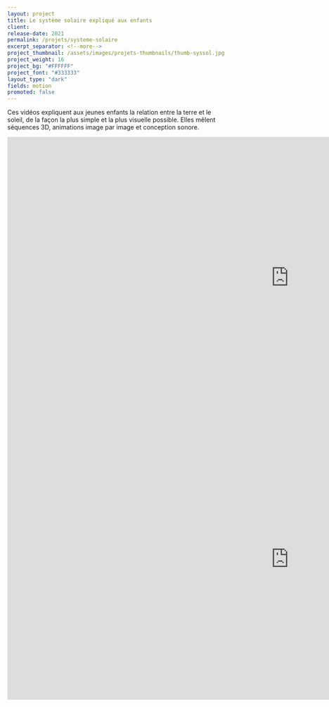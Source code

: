 ```yaml
---
layout: project
title: Le système solaire expliqué aux enfants
client: 
release-date: 2021
permalink: /projets/systeme-solaire
excerpt_separator: <!--more-->
project_thumbnail: /assets/images/projets-thumbnails/thumb-syssol.jpg
project_weight: 16
project_bg: "#FFFFFF"
project_font: "#333333"
layout_type: "dark"
fields: motion
promoted: false
---
```

Ces vidéos expliquent aux jeunes enfants la relation entre la terre et le soleil, de la façon la plus simple et la plus visuelle possible. Elles mêlent séquences 3D, animations image par image et conception sonore.

<iframe src="https://player.vimeo.com/video/549577488" width="1280" height="640" frameborder="0" allow="autoplay; fullscreen" allowfullscreen class="vimeo-insert"></iframe>

<iframe src="https://player.vimeo.com/video/549577511" width="1280" height="640" frameborder="0" allow="autoplay; fullscreen" allowfullscreen class="vimeo-insert"></iframe>
